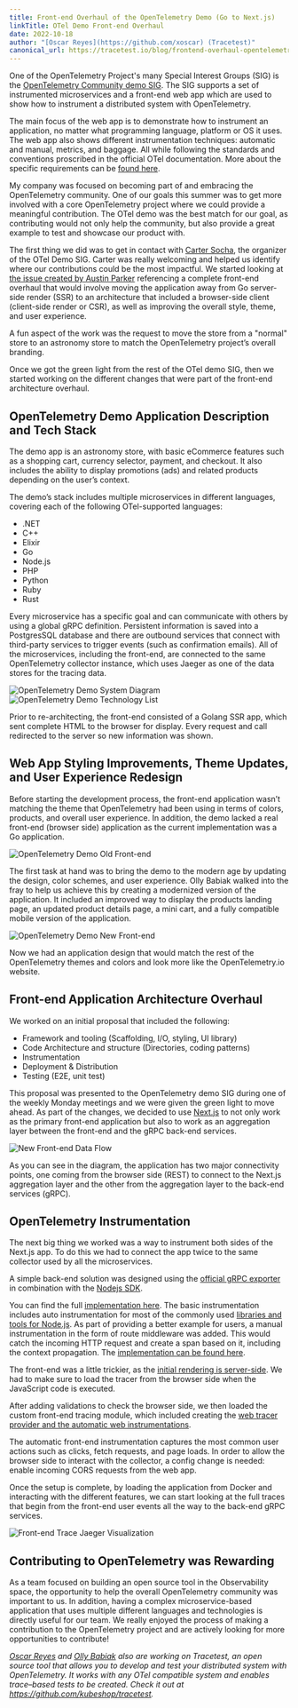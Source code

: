 ```yaml
---
title: Front-end Overhaul of the OpenTelemetry Demo (Go to Next.js)
linkTitle: OTel Demo Front-end Overhaul
date: 2022-10-18
author: "[Oscar Reyes](https://github.com/xoscar) (Tracetest)"
canonical_url: https://tracetest.io/blog/frontend-overhaul-opentelemetry-demo
---
```


One of the OpenTelemetry Project's many Special Interest Groups (SIG) is the
[OpenTelemetry Community demo SIG](https://github.com/open-telemetry/opentelemetry-demo).
The SIG supports a set of instrumented microservices and a front-end web app
which are used to show how to instrument a distributed system with
OpenTelemetry.

The main focus of the web app is to demonstrate how to instrument an
application, no matter what programming language, platform or OS it uses. The
web app also shows different instrumentation techniques: automatic and manual,
metrics, and baggage. All while following the standards and conventions
proscribed in the official OTel documentation. More about the specific
requirements can be
[found here](https://github.com/open-telemetry/opentelemetry-demo/tree/main/docs/requirements).

My company was focused on becoming part of and embracing the OpenTelemetry
community. One of our goals this summer was to get more involved with a core
OpenTelemetry project where we could provide a meaningful contribution. The OTel
demo was the best match for our goal, as contributing would not only help the
community, but also provide a great example to test and showcase our product
with.

The first thing we did was to get in contact with
[Carter Socha](https://github.com/cartersocha), the organizer of the OTel Demo
SIG. Carter was really welcoming and helped us identify where our contributions
could be the most impactful. We started looking at
[the issue created by Austin Parker](https://github.com/open-telemetry/opentelemetry-demo/issues/39)
referencing a complete front-end overhaul that would involve moving the
application away from Go server-side render (SSR) to an architecture that
included a browser-side client (client-side render or CSR), as well as improving
the overall style, theme, and user experience.

A fun aspect of the work was the request to move the store from a "normal" store
to an astronomy store to match the OpenTelemetry project’s overall branding.

Once we got the green light from the rest of the OTel demo SIG, then we started
working on the different changes that were part of the front-end architecture
overhaul.

## OpenTelemetry Demo Application Description and Tech Stack

The demo app is an astronomy store, with basic eCommerce features such as a
shopping cart, currency selector, payment, and checkout. It also includes the
ability to display promotions (ads) and related products depending on the user’s
context.

The demo’s stack includes multiple microservices in different languages,
covering each of the following OTel-supported languages:

- .NET
- C++
- Elixir
- Go
- Node.js
- PHP
- Python
- Ruby
- Rust

Every microservice has a specific goal and can communicate with others by using
a global gRPC definition. Persistent information is saved into a PostgresSQL
database and there are outbound services that connect with third-party services
to trigger events (such as confirmation emails). All of the microservices,
including the front-end, are connected to the same OpenTelemetry collector
instance, which uses Jaeger as one of the data stores for the tracing data.

![OpenTelemetry Demo System Diagram](diagram.png)
![OpenTelemetry Demo Technology List](technologies.png)

Prior to re-architecting, the front-end consisted of a Golang SSR app, which
sent complete HTML to the browser for display. Every request and call redirected
to the server so new information was shown.

## Web App Styling Improvements, Theme Updates, and User Experience Redesign

Before starting the development process, the front-end application wasn’t
matching the theme that OpenTelemetry had been using in terms of colors,
products, and overall user experience. In addition, the demo lacked a real
front-end (browser side) application as the current implementation was a Go
application.

![OpenTelemetry Demo Old Front-end](old-design.png)

The first task at hand was to bring the demo to the modern age by updating the
design, color schemes, and user experience. Olly Babiak walked into the fray to
help us achieve this by creating a modernized version of the application. It
included an improved way to display the products landing page, an updated
product details page, a mini cart, and a fully compatible mobile version of the
application.

![OpenTelemetry Demo New Front-end](new-design.png)

Now we had an application design that would match the rest of the OpenTelemetry
themes and colors and look more like the OpenTelemetry.io website.

## Front-end Application Architecture Overhaul

We worked on an initial proposal that included the following:

- Framework and tooling (Scaffolding, I/O, styling, UI library)
- Code Architecture and structure (Directories, coding patterns)
- Instrumentation
- Deployment & Distribution
- Testing (E2E, unit test)

This proposal was presented to the OpenTelemetry demo SIG during one of the
weekly Monday meetings and we were given the green light to move ahead. As part
of the changes, we decided to use [Next.js](https://nextjs.org/) to not only
work as the primary front-end application but also to work as an aggregation
layer between the front-end and the gRPC back-end services.

![New Front-end Data Flow](data-flow.png)

As you can see in the diagram, the application has two major connectivity
points, one coming from the browser side (REST) to connect to the Next.js
aggregation layer and the other from the aggregation layer to the back-end
services (gRPC).

## OpenTelemetry Instrumentation

The next big thing we worked was a way to instrument both sides of the Next.js
app. To do this we had to connect the app twice to the same collector used by
all the microservices.

A simple back-end solution was designed using the
[official gRPC exporter](https://www.npmjs.com/package/@opentelemetry/exporter-trace-otlp-grpc)
in combination with the
[Nodejs SDK](https://www.npmjs.com/package/@opentelemetry/sdk-node).

You can find the full
[implementation here](https://github.com/open-telemetry/opentelemetry-demo/blob/main/src/frontend/utils/telemetry/Instrumentation.js).
The basic instrumentation includes auto instrumentation for most of the commonly
used
[libraries and tools for Node.js](https://www.npmjs.com/package/@opentelemetry/auto-instrumentations-node).
As part of providing a better example for users, a manual instrumentation in the
form of route middleware was added. This would catch the incoming HTTP request
and create a span based on it, including the context propagation. The
[implementation can be found here](https://github.com/open-telemetry/opentelemetry-demo/blob/main/src/frontend/utils/telemetry/InstrumentationMiddleware.ts).

The front-end was a little trickier, as the
[initial rendering is server-side](https://nextjs.org/learn/foundations/how-nextjs-works/rendering).
We had to make sure to load the tracer from the browser side when the JavaScript
code is executed.

After adding validations to check the browser side, we then loaded the custom
front-end tracing module, which included creating the
[web tracer provider and the automatic web instrumentations](https://github.com/open-telemetry/opentelemetry-demo/blob/main/src/frontend/utils/telemetry/FrontendTracer.ts).

The automatic front-end instrumentation captures the most common user actions
such as clicks, fetch requests, and page loads. In order to allow the browser
side to interact with the collector, a config change is needed: enable incoming
CORS requests from the web app.

Once the setup is complete, by loading the application from Docker and
interacting with the different features, we can start looking at the full traces
that begin from the front-end user events all the way to the back-end gRPC
services.

![Front-end Trace Jaeger Visualization](jaeger.png)

## Contributing to OpenTelemetry was Rewarding

As a team focused on building an open source tool in the Observability space,
the opportunity to help the overall OpenTelemetry community was important to us.
In addition, having a complex microservice-based application that uses multiple
different languages and technologies is directly useful for our team. We really
enjoyed the process of making a contribution to the OpenTelemetry project and
are actively looking for more opportunities to contribute!

_[Oscar Reyes](https://github.com/xoscar) and
[Olly Babiak](https://github.com/olha23) also are working on Tracetest, an open
source tool that allows you to develop and test your distributed system with
OpenTelemetry. It works with any OTel compatible system and enables trace–based
tests to be created. Check it out at <https://github.com/kubeshop/tracetest>._
